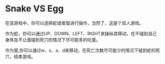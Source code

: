 # Snake VS Egg

 在该游戏中，你可以选择蛇或者蛋进行操作，当然了，这是个双人游戏。
  
 作为蛇，你可以通过UP、DOWN、LEFT、RIGHT来操纵其移动，在不碰到自己身体及不让蛋碰到死穴的情况下尽可能多的吃蛋。
 
 作为蛋,你可以通过w、s、a、d来移动，在死亡次数尽可能少的情况下碰到蛇的死穴，结束游戏。
